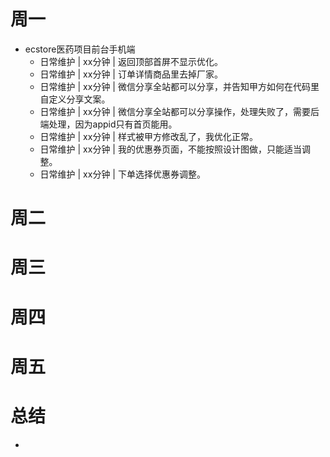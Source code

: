 # 周一
* ecstore医药项目前台手机端
    - 日常维护 | xx分钟 | 返回顶部首屏不显示优化。
    - 日常维护 | xx分钟 | 订单详情商品里去掉厂家。
    - 日常维护 | xx分钟 | 微信分享全站都可以分享，并告知甲方如何在代码里自定义分享文案。
    - 日常维护 | xx分钟 | 微信分享全站都可以分享操作，处理失败了，需要后端处理，因为appid只有首页能用。
    - 日常维护 | xx分钟 | 样式被甲方修改乱了，我优化正常。
    - 日常维护 | xx分钟 | 我的优惠券页面，不能按照设计图做，只能适当调整。
    - 日常维护 | xx分钟 | 下单选择优惠券调整。

# 周二

# 周三

# 周四

# 周五

# 总结
*
